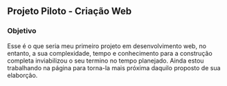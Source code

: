 ## Projeto Piloto - Criação Web
### Objetivo
Esse é o que seria meu primeiro projeto em desenvolvimento web, no entanto, a sua complexidade, tempo e conhecimento para a construção completa inviabilizou o seu termino no tempo planejado. Ainda estou trabalhando na página para torna-la mais próxima daquilo proposto de sua elaborção.  
